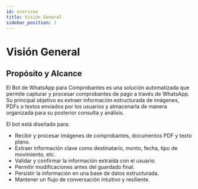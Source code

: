```yaml
---
id: overview
title: Visión General
sidebar_position: 1
---
```


# Visión General

## Propósito y Alcance

El Bot de WhatsApp para Comprobantes es una solución automatizada que permite capturar y procesar comprobantes de pago a través de WhatsApp. Su principal objetivo es extraer información estructurada de imágenes, PDFs o textos enviados por los usuarios y almacenarla de manera organizada para su posterior consulta y análisis.

El bot está diseñado para:

- Recibir y procesar imágenes de comprobantes, documentos PDF y texto plano.
- Extraer información clave como destinatario, monto, fecha, tipo de movimiento, etc.
- Validar y confirmar la información extraída con el usuario.
- Permitir modificaciones antes del guardado final.
- Persistir la información en una base de datos estructurada.
- Mantener un flujo de conversación intuitivo y resiliente.
